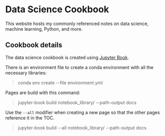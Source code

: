 # Data Science Cookbook
This website hosts my commonly referenced notes on data science, machine learning, Python, and more.

## Cookbook details
The data science cookbook is created using [Jupyter Book](https://jupyterbook.org/en/stable/intro.html).

There is an environment file to create a conda environment with all the necessary libraries:
> conda env create --file environment.yml

Pages are build with this command:
> jupyter-book build notebook_library/ --path-output docs

Use the `--all` modifier when creating a new page so that the other pages reference it in the TOC.
> jupyter-book build --all notebook_library/ --path-output docs